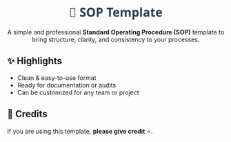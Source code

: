 <h1 align="center" style="color:#2C3E50; font-family:Segoe UI, Tahoma, Geneva, Verdana, sans-serif;">
📘 SOP Template
</h1>

<p align="center">
A simple and professional <strong>Standard Operating Procedure (SOP)</strong> template to bring structure, clarity, and consistency to your processes.
</p>

## ✨ Highlights
- Clean & easy-to-use format  
- Ready for documentation or audits  
- Can be customized for any team or project  

## 🙌 Credits
If you are using this template, **please give credit** ⭐.  
